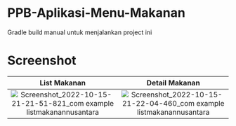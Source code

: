 # PPB-Aplikasi-Menu-Makanan
Gradle build manual untuk menjalankan project ini

# Screenshot

List Makanan               |  Detail Makanan
:-------------------------:|:-------------------------:
![Screenshot_2022-10-15-21-21-51-821_com example listmakanannusantara](https://user-images.githubusercontent.com/96031557/195992116-2ff40c9a-bc6f-4693-8c8c-e54adf860a9d.jpg) |  ![Screenshot_2022-10-15-21-22-04-460_com example listmakanannusantara](https://user-images.githubusercontent.com/96031557/195992399-b2876b69-6760-42e4-93db-990f2289e810.jpg)

